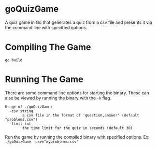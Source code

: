 # goQuizGame 
A quiz game in Go that generates a quiz from a csv file and presents it via the command line with specified options.

# Compiling The Game
```
go build
```

# Running The Game
There are some command line options for starting the binary. These can also be viewed by running the binary with the `-h` flag.
```
Usage of ./goQuizGame:
  -csv string
    	a csv file in the format of 'question,answer' (default "problems.csv")
  -limit int
    	the time limit for the quiz in seconds (default 30)
```
Run the game by running the compiled binary with specified options. Ex: `./goQuizGame -csv="myproblems.csv"`
